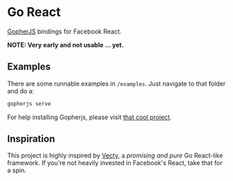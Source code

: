 # Go React
[GopherJS](https://github.com/gopherjs/gopherjs) bindings for Facebook React. 

**NOTE: Very early and not usable ... yet.**

## Examples

There are some runnable examples in `/examples`. Just navigate to that folder and do a:

```bash
gopherjs serve
```

For help installing Gopherjs, please visit [that cool project](https://github.com/gopherjs/gopherjs).

## Inspiration

This project is highly inspired by [Vecty](https://github.com/gopherjs/vecty), a *promising and pure* Go React-like framework. If you're not heavily invested in Facebook's React, take that for a spin.

